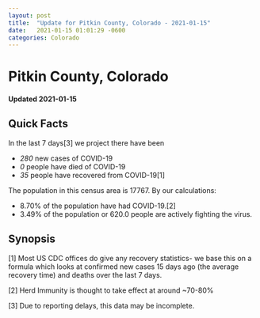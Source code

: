 ```yaml
---
layout: post
title:  "Update for Pitkin County, Colorado - 2021-01-15"
date:   2021-01-15 01:01:29 -0600
categories: Colorado
---
```


# Pitkin County, Colorado
#### Updated 2021-01-15

## Quick Facts

In the last 7 days[3] we project there have been
- *280* new cases of COVID-19
- *0* people have died of COVID-19
- *35* people have recovered from COVID-19[1]

The population in this census area is 17767. By our calculations:
- 8.70% of the population have had COVID-19.[2]
- 3.49% of the population or 620.0 people are actively fighting the virus.

## Synopsis




[1] Most US CDC offices do give any recovery statistics- we base this on a formula which looks at confirmed new cases
15 days ago (the average recovery time) and deaths over the last 7 days.

[2] Herd Immunity is thought to take effect at around ~70-80%

[3] Due to reporting delays, this data may be incomplete.
 
    